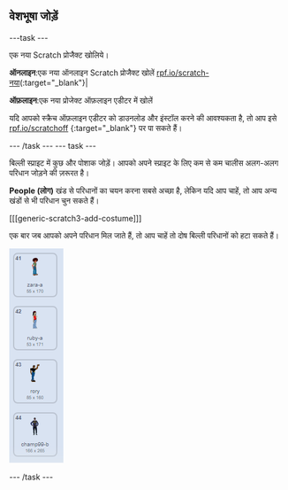 ## वेशभूषा जोड़ें

\---task \---

एक नया Scratch प्रोजैक्ट खोलिये।

**ऑनलाइन**:एक नया ऑनलाइन Scratch प्रोजैक्ट खोलें [rpf.io/scratch-नया](http://rpf.io/scratch-new)(:target="_blank"}|

**ऑफ़लाइन**:एक नया प्रोजेक्ट ऑफ़लाइन एडीटर में खोलें

यदि आपको स्क्रैच ऑफ़लाइन एडीटर को डाउनलोड और इंस्टॉल करने की आवश्यकता है, तो आप इसे [rpf.io/scratchoff](http://rpf.io/scratchoff) {:target="_blank"} पर पा सकते हैं।

\--- /task \--- \--- task \---

बिल्ली स्प्राइट में कुछ और पोशाक जोड़ें। आपको अपने स्प्राइट के लिए कम से कम चालीस अलग-अलग परिधान जोड़ने की ज़रूरत है।

**People (लोग)** खंड से परिधानों का चयन करना सबसे अच्छा है, लेकिन यदि आप चाहें, तो आप अन्य खंडों से भी परिधान चुन सकते हैं।

[[[generic-scratch3-add-costume]]]

एक बार जब आपको अपने परिधान मिल जाते हैं, तो आप चाहें तो दोष बिल्ली परिधानों को हटा सकते हैं।

![पहनावा](images/costumes.png)

\--- /task \---